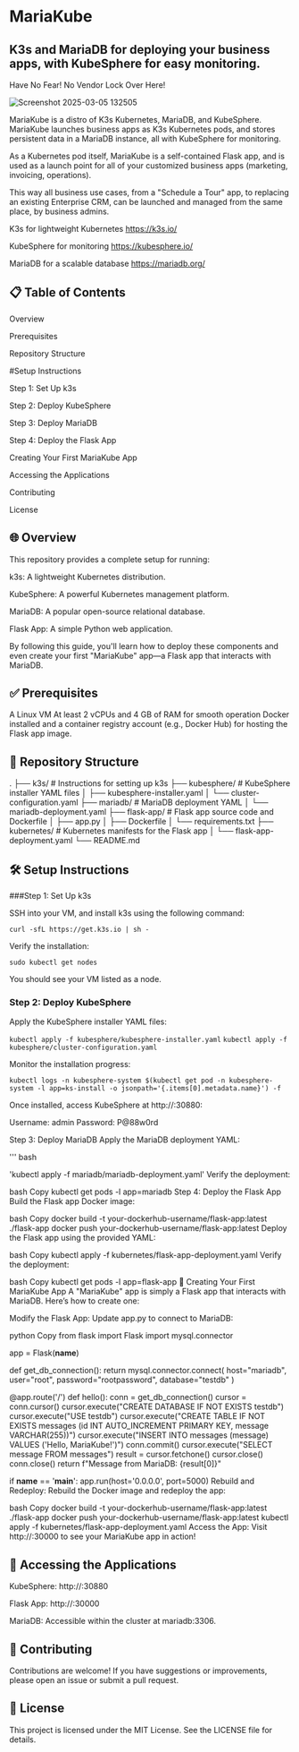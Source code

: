 # MariaKube
## K3s and MariaDB for deploying your business apps, with KubeSphere for easy monitoring.
Have No Fear! No Vendor Lock Over Here!

![Screenshot 2025-03-05 132505](https://github.com/user-attachments/assets/3535a08a-6503-4caa-a13c-0fd8d65e89bd)


MariaKube is a distro of K3s Kubernetes, MariaDB, and KubeSphere. MariaKube launches business apps as K3s Kubernetes pods, and stores persistent data in a MariaDB instance, all with KubeSphere for monitoring. 

As a Kubernetes pod itself, MariaKube is a self-contained Flask app, and is used as a launch point for all of your customized business apps (marketing, invoicing, operations). 

This way all business use cases, from a "Schedule a Tour" app, to replacing an existing Enterprise CRM, can be launched and managed from the same place, by business admins.

K3s for lightweight Kubernetes
https://k3s.io/

KubeSphere for monitoring
https://kubesphere.io/

MariaDB for a scalable database
https://mariadb.org/


## 📋 Table of Contents
Overview

Prerequisites

Repository Structure

#Setup Instructions

Step 1: Set Up k3s

Step 2: Deploy KubeSphere

Step 3: Deploy MariaDB

Step 4: Deploy the Flask App

Creating Your First MariaKube App

Accessing the Applications

Contributing

License

## 🌐 Overview
This repository provides a complete setup for running:

k3s: A lightweight Kubernetes distribution.

KubeSphere: A powerful Kubernetes management platform.

MariaDB: A popular open-source relational database.

Flask App: A simple Python web application.

By following this guide, you'll learn how to deploy these components and even create your first "MariaKube" app—a Flask app that interacts with MariaDB.

## ✅ Prerequisites

A Linux VM 
At least 2 vCPUs and 4 GB of RAM for smooth operation
Docker installed and a container registry account (e.g., Docker Hub) for hosting the Flask app image.



## 📂 Repository Structure

.
├── k3s/                          # Instructions for setting up k3s
├── kubesphere/                   # KubeSphere installer YAML files
│   ├── kubesphere-installer.yaml
│   └── cluster-configuration.yaml
├── mariadb/                      # MariaDB deployment YAML
│   └── mariadb-deployment.yaml
├── flask-app/                    # Flask app source code and Dockerfile
│   ├── app.py
│   ├── Dockerfile
│   └── requirements.txt
├── kubernetes/                   # Kubernetes manifests for the Flask app
│   └── flask-app-deployment.yaml
└── README.md                     


## 🛠️ Setup Instructions

###Step 1: Set Up k3s

SSH into your VM, and install k3s using the following command:

``curl -sfL https://get.k3s.io | sh - ``

Verify the installation:

``sudo kubectl get nodes``

You should see your VM listed as a node.

### Step 2: Deploy KubeSphere

Apply the KubeSphere installer YAML files:

``kubectl apply -f kubesphere/kubesphere-installer.yaml``
``kubectl apply -f kubesphere/cluster-configuration.yaml``

Monitor the installation progress:

``kubectl logs -n kubesphere-system $(kubectl get pod -n kubesphere-system -l app=ks-install -o jsonpath='{.items[0].metadata.name}') -f ``

Once installed, access KubeSphere at http://<VM-IP>:30880:

Username: admin
Password: P@88w0rd

Step 3: Deploy MariaDB
Apply the MariaDB deployment YAML:

''' bash

'kubectl apply -f mariadb/mariadb-deployment.yaml'
Verify the deployment:

bash
Copy
kubectl get pods -l app=mariadb
Step 4: Deploy the Flask App
Build the Flask app Docker image:

bash
Copy
docker build -t your-dockerhub-username/flask-app:latest ./flask-app
docker push your-dockerhub-username/flask-app:latest
Deploy the Flask app using the provided YAML:

bash
Copy
kubectl apply -f kubernetes/flask-app-deployment.yaml
Verify the deployment:

bash
Copy
kubectl get pods -l app=flask-app
🌟 Creating Your First MariaKube App
A "MariaKube" app is simply a Flask app that interacts with MariaDB. Here’s how to create one:

Modify the Flask App:
Update app.py to connect to MariaDB:

python
Copy
from flask import Flask
import mysql.connector

app = Flask(__name__)

def get_db_connection():
    return mysql.connector.connect(
        host="mariadb",
        user="root",
        password="rootpassword",
        database="testdb"
    )

@app.route('/')
def hello():
    conn = get_db_connection()
    cursor = conn.cursor()
    cursor.execute("CREATE DATABASE IF NOT EXISTS testdb")
    cursor.execute("USE testdb")
    cursor.execute("CREATE TABLE IF NOT EXISTS messages (id INT AUTO_INCREMENT PRIMARY KEY, message VARCHAR(255))")
    cursor.execute("INSERT INTO messages (message) VALUES ('Hello, MariaKube!')")
    conn.commit()
    cursor.execute("SELECT message FROM messages")
    result = cursor.fetchone()
    cursor.close()
    conn.close()
    return f"Message from MariaDB: {result[0]}"

if __name__ == '__main__':
    app.run(host='0.0.0.0', port=5000)
Rebuild and Redeploy:
Rebuild the Docker image and redeploy the app:

bash
Copy
docker build -t your-dockerhub-username/flask-app:latest ./flask-app
docker push your-dockerhub-username/flask-app:latest
kubectl apply -f kubernetes/flask-app-deployment.yaml
Access the App:
Visit http://<VM-IP>:30000 to see your MariaKube app in action!

## 🔗 Accessing the Applications
KubeSphere: http://<VM-IP>:30880

Flask App: http://<VM-IP>:30000

MariaDB: Accessible within the cluster at mariadb:3306.

## 🤝 Contributing
Contributions are welcome! If you have suggestions or improvements, please open an issue or submit a pull request.

## 📜 License
This project is licensed under the MIT License. See the LICENSE file for details.
